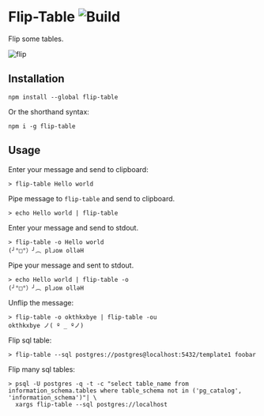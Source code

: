 # Flip-Table ![Build](https://travis-ci.org/AGhost-7/node-flip-table.svg?branch=master)
Flip some tables.

![flip](https://proxy.duckduckgo.com/iu/?u=https%3A%2F%2Fmedia.giphy.com%2Fmedia%2FX83Y7r03T6uty%2Fgiphy.gif&f=1)

## Installation
```
npm install --global flip-table
```

Or the shorthand syntax:
```
npm i -g flip-table
```

## Usage

Enter your message and send to clipboard:
```
> flip-table Hello world
```

Pipe message to `flip-table` and send to clipboard.
```
> echo Hello world | flip-table
```

Enter your message and send to stdout.
```
> flip-table -o Hello world
(╯°□°）╯︵ plɹoʍ ollǝH
```

Pipe your message and sent to stdout.
```
> echo Hello world | flip-table -o
(╯°□°）╯︵ plɹoʍ ollǝH
```

Unflip the message:
```
> flip-table -o okthkxbye | flip-table -ou
okthkxbye ノ( º _ ºノ)
```

Flip sql table:
```
> flip-table --sql postgres://postgres@localhost:5432/template1 foobar
```

Flip many sql tables:
```
> psql -U postgres -q -t -c "select table_name from information_schema.tables where table_schema not in ('pg_catalog', 'information_schema')"| \
  xargs flip-table --sql postgres://localhost
```
